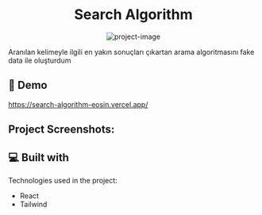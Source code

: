 <h1 align="center" id="title">Search Algorithm</h1>

<p align="center"><img src="https://socialify.git.ci/UTKUC3NGIZ/search-algorithm/image?font=KoHo&language=1&name=1&owner=1&pattern=Solid&theme=Dark" alt="project-image"></p>

<p id="description">Aranılan kelimeyle ilgili en yakın sonuçları çıkartan arama algoritmasını fake data ile oluşturdum</p>

<h2>🚀 Demo</h2>

https://search-algorithm-eosin.vercel.app/

<h2>Project Screenshots:</h2>
  <div align="center">

</div>
  
  <div align="center">
  

</div>
<h2>💻 Built with</h2>

Technologies used in the project:

*   React
*   Tailwind
